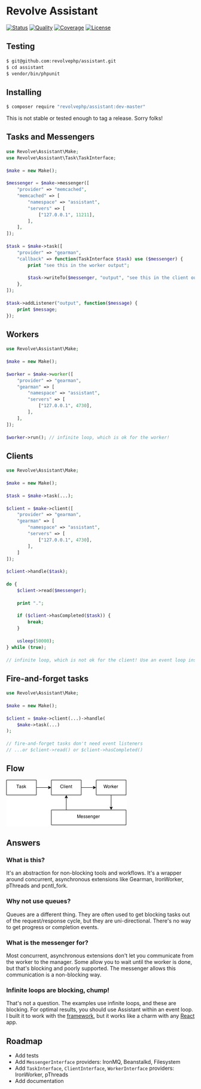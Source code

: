 # Revolve Assistant

[![Status](http://img.shields.io/travis/revolvephp/assistant.svg?style=flat-square)](https://travis-ci.org/revolvephp/assistant)
[![Quality](http://img.shields.io/scrutinizer/g/revolvephp/assistant.svg?style=flat-square)](https://scrutinizer-ci.com/g/revolvephp/assistant)
[![Coverage](http://img.shields.io/scrutinizer/coverage/g/revolvephp/assistant.svg?style=flat-square)](http://revolvephp.github.io/assistant/master)
[![License](https://img.shields.io/badge/license-MIT-blue.svg?style=flat-square)](license.md)

## Testing

```sh
$ git@github.com:revolvephp/assistant.git
$ cd assistant
$ vendor/bin/phpunit
```

## Installing

```sh
$ composer require "revolvephp/assistant:dev-master"
```

This is not stable or tested enough to tag a release. Sorry folks!

## Tasks and Messengers

```php
use Revolve\Assistant\Make;
use Revolve\Assistant\Task\TaskInterface;

$make = new Make();

$messenger = $make->messenger([
    "provider" => "memcached",
    "memcached" => [
        "namespace" => "assistant",
        "servers" => [
            ["127.0.0.1", 11211],
        ],
    ],
]);

$task = $make->task([
    "provider" => "gearman",
    "callback" => function(TaskInterface $task) use ($messenger) {
        print "see this in the worker output";

        $task->writeTo($messenger, "output", "see this in the client output");
    },
]);

$task->addListener("output", function($message) {
    print $message;
});
```

## Workers

```php
use Revolve\Assistant\Make;

$make = new Make();

$worker = $make->worker([
    "provider" => "gearman",
    "gearman" => [
        "namespace" => "assistant",
        "servers" => [
            ["127.0.0.1", 4730],
        ],
    ],
]);

$worker->run(); // infinite loop, which is ok for the worker!
```

## Clients

```php
use Revolve\Assistant\Make;

$make = new Make();

$task = $make->task(...);

$client = $make->client([
    "provider" => "gearman",
    "gearman" => [
        "namespace" => "assistant",
        "servers" => [
            ["127.0.0.1", 4730],
        ],
    ]
]);

$client->handle($task);

do {
    $client->read($messenger);

    print ".";

    if ($client->hasCompleted($task)) {
        break;
    }

    usleep(50000);
} while (true);

// infinite loop, which is not ok for the client! Use an event loop instead...
```

## Fire-and-forget tasks

```php
use Revolve\Assistant\Make;

$make = new Make();

$client = $make->client(...)->handle(
    $make->task(...)
);

// fire-and-forget tasks don't need event listeners
// ...or $client->read() or $client->hasCompleted()
```

## Flow

![flow](flow.png)

## Answers

### What is this?

It's an abstraction for non-blocking tools and workflows. It's a wrapper around concurrent, asynchronous extensions like Gearman, IronWorker, pThreads and pcntl_fork.

### Why not use queues?

Queues are a different thing. They are often used to get blocking tasks out of the request/response cycle, but they are uni-directional. There's no way to get progress or completion events.

### What is the messenger for?

Most concurrent, asynchronous extensions don't let you communicate from the worker to the manager. Some allow you to wait until the worker is done, but that's blocking and poorly supported. The messenger allows this communication is a non-blocking way.

### Infinite loops are blocking, chump!

That's not a question. The examples use infinite loops, and these are blocking. For optimal results, you should use Assistant within an event loop. I built it to work with the [framework](https://github.com/revolvephp/framework), but it works like a charm with any [React](https://github.com/reactphp/react) app.

## Roadmap

- Add tests
- Add `MessengerInterface` providers: IronMQ, Beanstalkd, Filesystem
- Add `TaskInterface`, `ClientInterface`, `WorkerInterface` providers: IronWorker, pThreads
- Add documentation